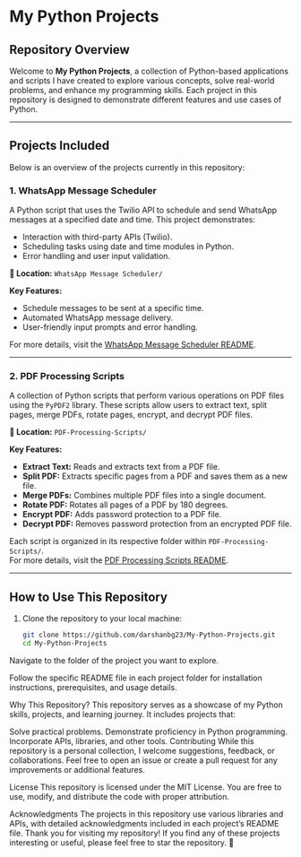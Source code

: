 # My Python Projects

## Repository Overview
Welcome to **My Python Projects**, a collection of Python-based applications and scripts I have created to explore various concepts, solve real-world problems, and enhance my programming skills. Each project in this repository is designed to demonstrate different features and use cases of Python.

---

## Projects Included
Below is an overview of the projects currently in this repository:

### 1. **WhatsApp Message Scheduler**
A Python script that uses the Twilio API to schedule and send WhatsApp messages at a specified date and time. This project demonstrates:
- Interaction with third-party APIs (Twilio).
- Scheduling tasks using date and time modules in Python.
- Error handling and user input validation.

**📂 Location:** `WhatsApp Message Scheduler/`

**Key Features:**
- Schedule messages to be sent at a specific time.
- Automated WhatsApp message delivery.
- User-friendly input prompts and error handling.

For more details, visit the [WhatsApp Message Scheduler README](https://github.com/darshanbg23/My-Python-Projects/blob/main/WhatsApp%20Message%20Scheduler/README.md).

---

### 2. **PDF Processing Scripts**
A collection of Python scripts that perform various operations on PDF files using the `PyPDF2` library. These scripts allow users to extract text, split pages, merge PDFs, rotate pages, encrypt, and decrypt PDF files.

**📂 Location:** `PDF-Processing-Scripts/`

**Key Features:**
- **Extract Text:** Reads and extracts text from a PDF file.
- **Split PDF:** Extracts specific pages from a PDF and saves them as a new file.
- **Merge PDFs:** Combines multiple PDF files into a single document.
- **Rotate PDF:** Rotates all pages of a PDF by 180 degrees.
- **Encrypt PDF:** Adds password protection to a PDF file.
- **Decrypt PDF:** Removes password protection from an encrypted PDF file.

Each script is organized in its respective folder within `PDF-Processing-Scripts/`.  
For more details, visit the [PDF Processing Scripts README](https://github.com/darshanbg23/My-Python-Projects/blob/main/PDF-Processing-Scripts/README.md).

---

## How to Use This Repository
1. Clone the repository to your local machine:
   ```bash
   git clone https://github.com/darshanbg23/My-Python-Projects.git
   cd My-Python-Projects
Navigate to the folder of the project you want to explore.

Follow the specific README file in each project folder for installation instructions, prerequisites, and usage details.

Why This Repository?
This repository serves as a showcase of my Python skills, projects, and learning journey. It includes projects that:

Solve practical problems.
Demonstrate proficiency in Python programming.
Incorporate APIs, libraries, and other tools.
Contributing
While this repository is a personal collection, I welcome suggestions, feedback, or collaborations. Feel free to open an issue or create a pull request for any improvements or additional features.

License
This repository is licensed under the MIT License. You are free to use, modify, and distribute the code with proper attribution.

Acknowledgments
The projects in this repository use various libraries and APIs, with detailed acknowledgments included in each project’s README file.
Thank you for visiting my repository! If you find any of these projects interesting or useful, please feel free to star the repository. 🚀
